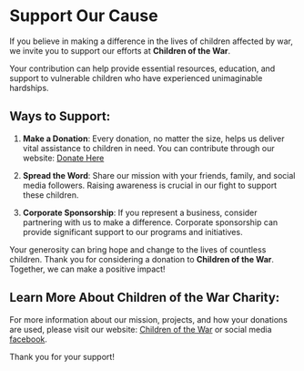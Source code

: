 # Support Our Cause

If you believe in making a difference in the lives of children affected by war, we invite you to support our efforts at **Children of the War**. 

Your contribution can help provide essential resources, education, and support to vulnerable children who have experienced unimaginable hardships.

## Ways to Support:

1. **Make a Donation**: Every donation, no matter the size, helps us deliver vital assistance to children in need. You can contribute through our website:
   [Donate Here](https://childrenofthewar.org/eng)

2. **Spread the Word**: Share our mission with your friends, family, and social media followers. Raising awareness is crucial in our fight to support these children.

3. **Corporate Sponsorship**: If you represent a business, consider partnering with us to make a difference. Corporate sponsorship can provide significant support to our programs and initiatives.

Your generosity can bring hope and change to the lives of countless children. Thank you for considering a donation to **Children of the War**. Together, we can make a positive impact!

## Learn More About **Children of the War** Charity:

For more information about our mission, projects, and how your donations are used, please visit our website: [Children of the War](https://childrenofthewar.org/eng) or social media [facebook](https://www.facebook.com/childrenofwar.charity).

Thank you for your support!
